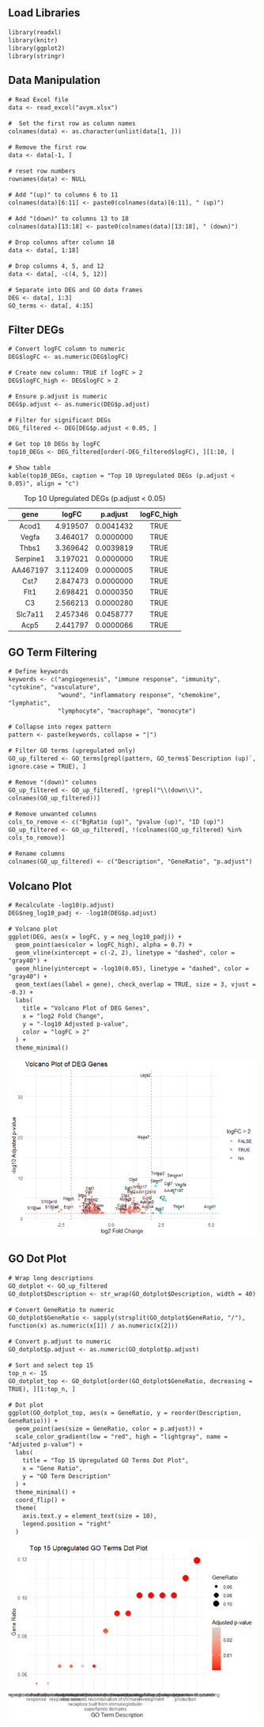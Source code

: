 ## Load Libraries

    library(readxl)
    library(knitr)
    library(ggplot2)
    library(stringr)

## Data Manipulation

    # Read Excel file
    data <- read_excel("avym.xlsx")

    #  Set the first row as column names
    colnames(data) <- as.character(unlist(data[1, ]))

    # Remove the first row 
    data <- data[-1, ]

    # reset row numbers
    rownames(data) <- NULL

    # Add "(up)" to columns 6 to 11
    colnames(data)[6:11] <- paste0(colnames(data)[6:11], " (up)")

    # Add "(down)" to columns 13 to 18
    colnames(data)[13:18] <- paste0(colnames(data)[13:18], " (down)")

    # Drop columns after column 18
    data <- data[, 1:18]

    # Drop columns 4, 5, and 12
    data <- data[, -c(4, 5, 12)]

    # Separate into DEG and GO data frames
    DEG <- data[, 1:3]
    GO_terms <- data[, 4:15]

## Filter DEGs

    # Convert logFC column to numeric
    DEG$logFC <- as.numeric(DEG$logFC)

    # Create new column: TRUE if logFC > 2
    DEG$logFC_high <- DEG$logFC > 2

    # Ensure p.adjust is numeric
    DEG$p.adjust <- as.numeric(DEG$p.adjust)

    # Filter for significant DEGs
    DEG_filtered <- DEG[DEG$p.adjust < 0.05, ]

    # Get top 10 DEGs by logFC
    top10_DEGs <- DEG_filtered[order(-DEG_filtered$logFC), ][1:10, ]

    # Show table
    kable(top10_DEGs, caption = "Top 10 Upregulated DEGs (p.adjust < 0.05)", align = "c")

<table>
<caption>Top 10 Upregulated DEGs (p.adjust &lt; 0.05)</caption>
<thead>
<tr>
<th style="text-align: center;">gene</th>
<th style="text-align: center;">logFC</th>
<th style="text-align: center;">p.adjust</th>
<th style="text-align: center;">logFC_high</th>
</tr>
</thead>
<tbody>
<tr>
<td style="text-align: center;">Acod1</td>
<td style="text-align: center;">4.919507</td>
<td style="text-align: center;">0.0041432</td>
<td style="text-align: center;">TRUE</td>
</tr>
<tr>
<td style="text-align: center;">Vegfa</td>
<td style="text-align: center;">3.464017</td>
<td style="text-align: center;">0.0000000</td>
<td style="text-align: center;">TRUE</td>
</tr>
<tr>
<td style="text-align: center;">Thbs1</td>
<td style="text-align: center;">3.369642</td>
<td style="text-align: center;">0.0039819</td>
<td style="text-align: center;">TRUE</td>
</tr>
<tr>
<td style="text-align: center;">Serpine1</td>
<td style="text-align: center;">3.197021</td>
<td style="text-align: center;">0.0000000</td>
<td style="text-align: center;">TRUE</td>
</tr>
<tr>
<td style="text-align: center;">AA467197</td>
<td style="text-align: center;">3.112409</td>
<td style="text-align: center;">0.0000005</td>
<td style="text-align: center;">TRUE</td>
</tr>
<tr>
<td style="text-align: center;">Cst7</td>
<td style="text-align: center;">2.847473</td>
<td style="text-align: center;">0.0000000</td>
<td style="text-align: center;">TRUE</td>
</tr>
<tr>
<td style="text-align: center;">Flt1</td>
<td style="text-align: center;">2.698421</td>
<td style="text-align: center;">0.0000350</td>
<td style="text-align: center;">TRUE</td>
</tr>
<tr>
<td style="text-align: center;">C3</td>
<td style="text-align: center;">2.566213</td>
<td style="text-align: center;">0.0000280</td>
<td style="text-align: center;">TRUE</td>
</tr>
<tr>
<td style="text-align: center;">Slc7a11</td>
<td style="text-align: center;">2.457346</td>
<td style="text-align: center;">0.0458777</td>
<td style="text-align: center;">TRUE</td>
</tr>
<tr>
<td style="text-align: center;">Acp5</td>
<td style="text-align: center;">2.441797</td>
<td style="text-align: center;">0.0000066</td>
<td style="text-align: center;">TRUE</td>
</tr>
</tbody>
</table>

## GO Term Filtering

    # Define keywords
    keywords <- c("angiogenesis", "immune response", "immunity", "cytokine", "vasculature",
                  "wound", "inflammatory response", "chemokine", "lymphatic",
                  "lymphocyte", "macrophage", "monocyte")

    # Collapse into regex pattern
    pattern <- paste(keywords, collapse = "|")

    # Filter GO terms (upregulated only)
    GO_up_filtered <- GO_terms[grepl(pattern, GO_terms$`Description (up)`, ignore.case = TRUE), ]

    # Remove "(down)" columns
    GO_up_filtered <- GO_up_filtered[, !grepl("\\(down\\)", colnames(GO_up_filtered))]

    # Remove unwanted columns
    cols_to_remove <- c("BgRatio (up)", "pvalue (up)", "ID (up)")
    GO_up_filtered <- GO_up_filtered[, !(colnames(GO_up_filtered) %in% cols_to_remove)]

    # Rename columns
    colnames(GO_up_filtered) <- c("Description", "GeneRatio", "p.adjust")

## Volcano Plot

    # Recalculate -log10(p.adjust)
    DEG$neg_log10_padj <- -log10(DEG$p.adjust)

    # Volcano plot
    ggplot(DEG, aes(x = logFC, y = neg_log10_padj)) +
      geom_point(aes(color = logFC_high), alpha = 0.7) +
      geom_vline(xintercept = c(-2, 2), linetype = "dashed", color = "gray40") +
      geom_hline(yintercept = -log10(0.05), linetype = "dashed", color = "gray40") +
      geom_text(aes(label = gene), check_overlap = TRUE, size = 3, vjust = -0.3) +
      labs(
        title = "Volcano Plot of DEG Genes",
        x = "log2 Fold Change",
        y = "-log10 Adjusted p-value",
        color = "logFC > 2"
      ) +
      theme_minimal()

![](thisishamed_files/figure-markdown_strict/unnamed-chunk-5-1.png)

## GO Dot Plot

    # Wrap long descriptions
    GO_dotplot <- GO_up_filtered
    GO_dotplot$Description <- str_wrap(GO_dotplot$Description, width = 40)

    # Convert GeneRatio to numeric
    GO_dotplot$GeneRatio <- sapply(strsplit(GO_dotplot$GeneRatio, "/"), function(x) as.numeric(x[1]) / as.numeric(x[2]))

    # Convert p.adjust to numeric
    GO_dotplot$p.adjust <- as.numeric(GO_dotplot$p.adjust)

    # Sort and select top 15
    top_n <- 15
    GO_dotplot_top <- GO_dotplot[order(GO_dotplot$GeneRatio, decreasing = TRUE), ][1:top_n, ]

    # Dot plot
    ggplot(GO_dotplot_top, aes(x = GeneRatio, y = reorder(Description, GeneRatio))) +
      geom_point(aes(size = GeneRatio, color = p.adjust)) +
      scale_color_gradient(low = "red", high = "lightgray", name = "Adjusted p-value") +
      labs(
        title = "Top 15 Upregulated GO Terms Dot Plot",
        x = "Gene Ratio",
        y = "GO Term Description"
      ) +
      theme_minimal() +
      coord_flip() +
      theme(
        axis.text.y = element_text(size = 10),
        legend.position = "right"
      )

![](thisishamed_files/figure-markdown_strict/unnamed-chunk-6-1.png)
